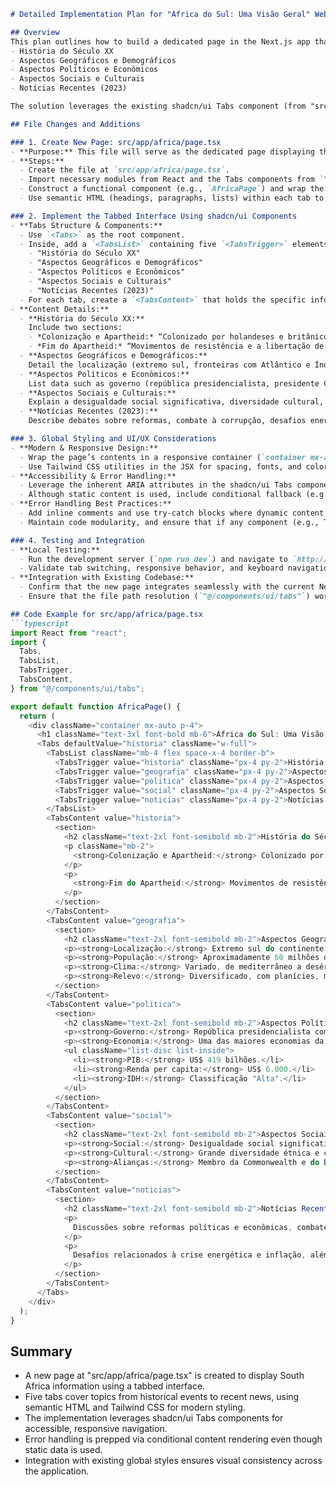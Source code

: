 ```markdown
# Detailed Implementation Plan for "África do Sul: Uma Visão Geral" Website

## Overview
This plan outlines how to build a dedicated page in the Next.js app that presents comprehensive information about South Africa using a tabbed interface. The page will be accessible at the route "/africa" and will include five modern, stylistically clean tabs covering the following topics:
- História do Século XX
- Aspectos Geográficos e Demográficos
- Aspectos Políticos e Econômicos
- Aspectos Sociais e Culturais
- Notícias Recentes (2023)

The solution leverages the existing shadcn/ui Tabs component (from "src/components/ui/tabs.tsx") and Tailwind CSS for modern design and responsiveness. Below are the changes, file dependencies, and detailed steps for implementation.

## File Changes and Additions

### 1. Create New Page: src/app/africa/page.tsx
- **Purpose:** This file will serve as the dedicated page displaying the tabbed interface.
- **Steps:**
  - Create the file at `src/app/africa/page.tsx`.
  - Import necessary modules from React and the Tabs components from `"@/components/ui/tabs"`.
  - Construct a functional component (e.g., `AfricaPage`) and wrap the content in a responsive container using Tailwind CSS classes (e.g., `container mx-auto p-4`).
  - Use semantic HTML (headings, paragraphs, lists) within each tab to ensure content clarity.

### 2. Implement the Tabbed Interface Using shadcn/ui Components
- **Tabs Structure & Components:**
  - Use `<Tabs>` as the root component.
  - Inside, add a `<TabsList>` containing five `<TabsTrigger>` elements. Each trigger corresponds to one topic:
    - "História do Século XX"
    - "Aspectos Geográficos e Demográficos"
    - "Aspectos Políticos e Econômicos"
    - "Aspectos Sociais e Culturais"
    - "Notícias Recentes (2023)"
  - For each tab, create a `<TabsContent>` that holds the specific information.
- **Content Details:**
  - **História do Século XX:**  
    Include two sections:
    - *Colonização e Apartheid:* “Colonizado por holandeses e britânicos. O regime de segregação racial, o Apartheid, governou de 1948 a 1994.”
    - *Fim do Apartheid:* “Movimentos de resistência e a libertação de Nelson Mandela levaram à transição para uma democracia multirracial em 1994, com Mandela se tornando o primeiro presidente negro do país.”
  - **Aspectos Geográficos e Demográficos:**  
    Detail the localização (extremo sul, fronteiras com Atlântico e Índico), população (aproximadamente 60 milhões em 2023), clima (variado, de mediterrâneo a desértico) e relevo (diversificado).
  - **Aspectos Políticos e Econômicos:**  
    List data such as governo (república presidencialista, presidente Cyril Ramaphosa) and highlights of the economia (mineração, agricultura, turismo) along with indicators (PIB US$ 419 bilhões, renda per capita US$ 6.000, IDH alto).
  - **Aspectos Sociais e Culturais:**  
    Explain a desigualdade social significativa, diversidade cultural, influências no estilo musical "Kwaito", principais esportes (rugby e futebol) e alianças (Commonwealth e BRICS).
  - **Notícias Recentes (2023):**  
    Describe debates sobre reformas, combate à corrupção, desafios energéticos e inflação, avanços na vacinação contra a COVID-19 e ações contra as mudanças climáticas.

### 3. Global Styling and UI/UX Considerations
- **Modern & Responsive Design:**
  - Wrap the page’s contents in a responsive container (`container mx-auto p-4`) ensuring sufficient whitespace and clear typographic hierarchy.
  - Use Tailwind CSS utilities in the JSX for spacing, fonts, and colors.
- **Accessibility & Error Handling:**
  - Leverage the inherent ARIA attributes in the shadcn/ui Tabs component for keyboard navigation and screen reader compatibility.
  - Although static content is used, include conditional fallback (e.g., “Conteúdo indisponível”) if a tab’s content fails to load.
- **Error Handling Best Practices:**
  - Add inline comments and use try-catch blocks where dynamic content integration might be added later.
  - Maintain code modularity, and ensure that if any component (e.g., Tabs) fails to render, the error boundary (if implemented globally) catches and logs it.

### 4. Testing and Integration
- **Local Testing:**
  - Run the development server (`npm run dev`) and navigate to `http://localhost:3000/africa` to verify the tabbed interface.
  - Validate tab switching, responsive behavior, and keyboard navigation.
- **Integration with Existing Codebase:**
  - Confirm that the new page integrates seamlessly with the current Next.js app and adheres to existing global styles (`src/app/globals.css`).
  - Ensure that the file path resolution (`"@/components/ui/tabs"`) works correctly in your project structure.

## Code Example for src/app/africa/page.tsx
```typescript
import React from "react";
import {
  Tabs,
  TabsList,
  TabsTrigger,
  TabsContent,
} from "@/components/ui/tabs";

export default function AfricaPage() {
  return (
    <div className="container mx-auto p-4">
      <h1 className="text-3xl font-bold mb-6">África do Sul: Uma Visão Geral</h1>
      <Tabs defaultValue="historia" className="w-full">
        <TabsList className="mb-4 flex space-x-4 border-b">
          <TabsTrigger value="historia" className="px-4 py-2">História do Século XX</TabsTrigger>
          <TabsTrigger value="geografia" className="px-4 py-2">Aspectos Geográficos e Demográficos</TabsTrigger>
          <TabsTrigger value="politica" className="px-4 py-2">Aspectos Políticos e Econômicos</TabsTrigger>
          <TabsTrigger value="social" className="px-4 py-2">Aspectos Sociais e Culturais</TabsTrigger>
          <TabsTrigger value="noticias" className="px-4 py-2">Notícias Recentes (2023)</TabsTrigger>
        </TabsList>
        <TabsContent value="historia">
          <section>
            <h2 className="text-2xl font-semibold mb-2">História do Século XX</h2>
            <p className="mb-2">
              <strong>Colonização e Apartheid:</strong> Colonizado por holandeses e britânicos. O regime de segregação racial, o Apartheid, governou de 1948 a 1994.
            </p>
            <p>
              <strong>Fim do Apartheid:</strong> Movimentos de resistência e a libertação de Nelson Mandela levaram à transição para uma democracia multirracial em 1994, com Mandela se tornando o primeiro presidente negro do país.
            </p>
          </section>
        </TabsContent>
        <TabsContent value="geografia">
          <section>
            <h2 className="text-2xl font-semibold mb-2">Aspectos Geográficos e Demográficos</h2>
            <p><strong>Localização:</strong> Extremo sul do continente africano, limitado pelo Oceano Atlântico e Índico.</p>
            <p><strong>População:</strong> Aproximadamente 60 milhões de habitantes (estimativa de 2023).</p>
            <p><strong>Clima:</strong> Variado, de mediterrâneo a desértico.</p>
            <p><strong>Relevo:</strong> Diversificado, com planícies, montanhas e áreas de planície.</p>
          </section>
        </TabsContent>
        <TabsContent value="politica">
          <section>
            <h2 className="text-2xl font-semibold mb-2">Aspectos Políticos e Econômicos</h2>
            <p><strong>Governo:</strong> República presidencialista com sistema democrático multipartidário. Presidente (2023): Cyril Ramaphosa.</p>
            <p><strong>Economia:</strong> Uma das maiores economias da África, com destaque na mineração (ouro, platina), agricultura e turismo.</p>
            <ul className="list-disc list-inside">
              <li><strong>PIB:</strong> US$ 419 bilhões.</li>
              <li><strong>Renda per capita:</strong> US$ 6.000.</li>
              <li><strong>IDH:</strong> Classificação "Alta".</li>
            </ul>
          </section>
        </TabsContent>
        <TabsContent value="social">
          <section>
            <h2 className="text-2xl font-semibold mb-2">Aspectos Sociais e Culturais</h2>
            <p><strong>Social:</strong> Desigualdade social significativa e altas taxas de desemprego, com desigualdades raciais herdadas do Apartheid.</p>
            <p><strong>Cultural:</strong> Grande diversidade étnica e cultural. O país é o berço do estilo musical "Kwaito" e tem o rugby e o futebol como principais esportes.</p>
            <p><strong>Alianças:</strong> Membro da Commonwealth e do BRICS (Brasil, Rússia, Índia, China, África do Sul).</p>
          </section>
        </TabsContent>
        <TabsContent value="noticias">
          <section>
            <h2 className="text-2xl font-semibold mb-2">Notícias Recentes (2023)</h2>
            <p>
              Discussões sobre reformas políticas e econômicas, combate à corrupção, incentivo ao turismo e energias renováveis.
            </p>
            <p>
              Desafios relacionados à crise energética e inflação, além de avanços na vacinação contra a COVID-19 e esforços no combate às mudanças climáticas.
            </p>
          </section>
        </TabsContent>
      </Tabs>
    </div>
  );
}
```

## Summary
- A new page at "src/app/africa/page.tsx" is created to display South Africa information using a tabbed interface.  
- Five tabs cover topics from historical events to recent news, using semantic HTML and Tailwind CSS for modern styling.  
- The implementation leverages shadcn/ui Tabs components for accessible, responsive navigation.  
- Error handling is prepped via conditional content rendering even though static data is used.  
- Integration with existing global styles ensures visual consistency across the application.
